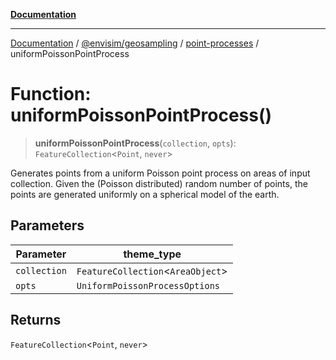 [**Documentation**](../../../../README.md)

---

[Documentation](../../../../README.md) / [@envisim/geosampling](../../README.md) / [point-processes](../README.md) / uniformPoissonPointProcess

# Function: uniformPoissonPointProcess()

> **uniformPoissonPointProcess**(`collection`, `opts`): `FeatureCollection`\<`Point`, `never`\>

Generates points from a uniform Poisson point process
on areas of input collection. Given the (Poisson distributed)
random number of points, the points are generated uniformly
on a spherical model of the earth.

## Parameters

| Parameter    | theme_type                          |
| ------------ | ----------------------------------- |
| `collection` | `FeatureCollection`\<`AreaObject`\> |
| `opts`       | `UniformPoissonProcessOptions`      |

## Returns

`FeatureCollection`\<`Point`, `never`\>
